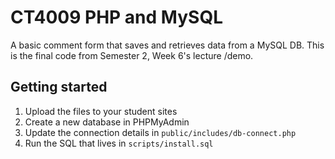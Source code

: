 # CT4009 PHP and MySQL
A basic comment form that saves and retrieves data from a MySQL DB. This is the final code from Semester 2, Week 6's lecture /demo.

## Getting started

1. Upload the files to your student sites
2. Create a new database in PHPMyAdmin
3. Update the connection details in `public/includes/db-connect.php`
4. Run the SQL that lives in `scripts/install.sql`